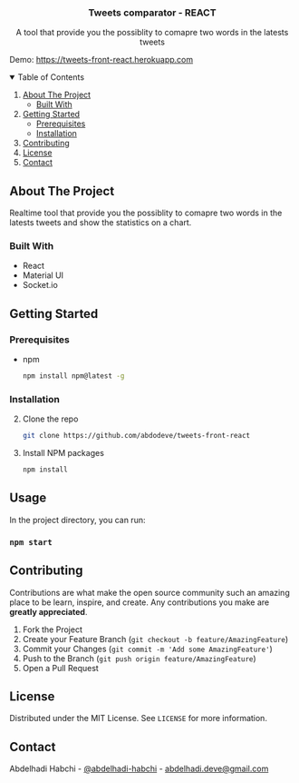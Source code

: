   <h3 align="center">Tweets comparator - REACT</h3>

  <p align="center">
    A tool that provide you the possiblity to comapre two words in the latests tweets
  <br />
  
  Demo: <a href="https://tweets-front-react.herokuapp.com">https://tweets-front-react.herokuapp.com</a>

<!-- TABLE OF CONTENTS -->
<details open="open">
  <summary>Table of Contents</summary>
  <ol>
    <li>
      <a href="#about-the-project">About The Project</a>
      <ul>
        <li><a href="#built-with">Built With</a></li>
      </ul>
    </li>
    <li>
      <a href="#getting-started">Getting Started</a>
      <ul>
        <li><a href="#prerequisites">Prerequisites</a></li>
        <li><a href="#installation">Installation</a></li>
      </ul>
    </li>
    <li><a href="#contributing">Contributing</a></li>
    <li><a href="#license">License</a></li>
    <li><a href="#contact">Contact</a></li>
  </ol>
</details>



<!-- ABOUT THE PROJECT -->
## About The Project

Realtime tool that provide you the possiblity to comapre two words in the latests tweets and show the statistics on a chart.

### Built With

* React
* Material UI
* Socket.io


## Getting Started


### Prerequisites
* npm
  ```sh
  npm install npm@latest -g
  ```

### Installation


2. Clone the repo
   ```sh
   git clone https://github.com/abdodeve/tweets-front-react
   ```
3. Install NPM packages
   ```sh
   npm install
   ```

<!-- USAGE EXAMPLES -->
## Usage

In the project directory, you can run:

### `npm start`


<!-- CONTRIBUTING -->
## Contributing

Contributions are what make the open source community such an amazing place to be learn, inspire, and create. Any contributions you make are **greatly appreciated**.

1. Fork the Project
2. Create your Feature Branch (`git checkout -b feature/AmazingFeature`)
3. Commit your Changes (`git commit -m 'Add some AmazingFeature'`)
4. Push to the Branch (`git push origin feature/AmazingFeature`)
5. Open a Pull Request



<!-- LICENSE -->
## License

Distributed under the MIT License. See `LICENSE` for more information.



<!-- CONTACT -->
## Contact

Abdelhadi Habchi - [@abdelhadi-habchi](https://www.linkedin.com/in/abdelhadi-habchi-4a3014135/) - abdelhadi.deve@gmail.com
